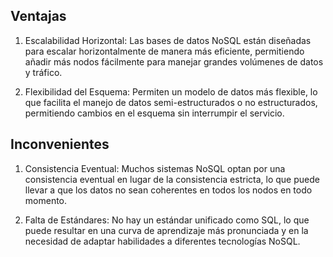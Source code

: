 ## Ventajas
1. Escalabilidad Horizontal: Las bases de datos NoSQL están diseñadas para escalar horizontalmente de manera más eficiente, permitiendo añadir más nodos fácilmente para manejar grandes volúmenes de datos y tráfico.

2. Flexibilidad del Esquema: Permiten un modelo de datos más flexible, lo que facilita el manejo de datos semi-estructurados o no estructurados, permitiendo cambios en el esquema sin interrumpir el servicio.

## Inconvenientes
1. Consistencia Eventual: Muchos sistemas NoSQL optan por una consistencia eventual en lugar de la consistencia estricta, lo que puede llevar a que los datos no sean coherentes en todos los nodos en todo momento.

2. Falta de Estándares: No hay un estándar unificado como SQL, lo que puede resultar en una curva de aprendizaje más pronunciada y en la necesidad de adaptar habilidades a diferentes tecnologías NoSQL.